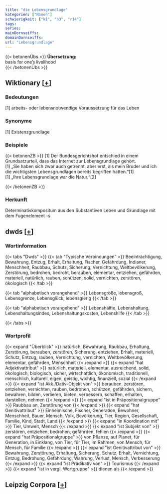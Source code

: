 ```yaml
---
title: "die Lebensgrundlage"
kategorien: ["Nomen"]
schwierigkeit: ["k1", "h3", "r14"]
tags:
series:
mainDornseiffs:
domainDornseiffs:
url: "Lebensgrundlage"
---
```


{{< betonenÜbs >}}
**Übersetzung:**  
basis for one’s livelihood  
{{< /betonenÜbs >}}

## Wiktionary [[+](https://de.wiktionary.org/wiki/Lebensgrundlage)]

### Bedeutungen
[1] arbeits- oder lebensnotwendige Voraussetzung für das Leben  

### Synonyme
[1] Existenzgrundlage  

### Beispiele
{{< betonenZB >}}
[1] Der Bundesgerichtshof entschied in einem Grundsatzurteil, dass das Internet zur Lebensgrundlage gehört.  
[1] „Sie haben sich zwar auch getrennt, aber erst, als mein Bruder und ich die wichtigsten Lebensgrundlagen bereits begriffen hatten.“[1]  
[1] „Ihre Lebensgrundlage war die Natur.“[2]  

{{< /betonenZB >}}
### Herkunft
Determinativkompositum aus den Substantiven Leben und Grundlage mit dem Fugenelement -s  



## dwds [[+](https://www.dwds.de/wb/Lebensgrundlage)]

### Wortinformation
{{< tabs "Dwds" >}}
{{< tab "Typische Verbindungen" >}}
Beeinträchtigung, Bewahrung, Entzug, Erhalt, Erhaltung, Fischer, Gefährdung, Indianer, Menschheit, Raubbau, Schutz, Sicherung, Vernichtung, Weltbevölkerung, Zerstörung, bedrohen, bedroht, berauben, elementar, entziehen, gefährden, materiell, natürlich, rauben, schützen, solid, vernichten, zerstören, ökologisch
{{< /tab >}}

{{< tab "alphabetisch vorangehend" >}}
Lebensgröße, lebensgroß, Lebensgrenze, Lebensglück, lebensgierig
{{< /tab >}}

{{< tab "alphabetisch vorangehend" >}}
Lebenshälfte, Lebenshaltung, Lebenshaltungsindex, Lebenshaltungskosten, Lebenshilfe
{{< /tab >}}

{{< /tabs >}}

### Wortprofil
{{< expand "Überblick" >}} natürlich, Bewahrung, Raubbau, Erhaltung, Zerstörung, berauben, zerstören, Sicherung, entziehen, Erhalt, materiell, Schutz, Entzug, rauben, Vernichtung, vernichten, Weltbevölkerung, elementar, gefährden, Menschheit {{< /expand >}}
{{< expand "hat Adjektivattribut" >}} natürlich, materiell, elementar, ausreichend, solid, ökologisch, biologisch, sicher, wirtschaftlich, ökonomisch, traditionell, menschlich, kulturell, eigen, geistig, wichtig, finanziell, sozial {{< /expand >}}
{{< expand "ist Akk./Dativ-Objekt von" >}} berauben, zerstören, entziehen, vernichten, rauben, bedrohen, schützen, gefährden, sichern, bewahren, bilden, verlieren, bieten, verbessern, schaffen, erhalten, darstellen, nehmen {{< /expand >}}
{{< expand "ist in Präpositionalgruppe" >}} Raubbau an, Zerstörung von {{< /expand >}}
{{< expand "hat Genitivattribut" >}} Einheimische, Fischer, Generation, Bewohner, Menschheit, Bauer, Mensch, Volk, Bevölkerung, Tier, Region, Gesellschaft, Familie, Kind, Stadt, Land {{< /expand >}}
{{< expand "in Koordination mit" >}} Tier, Umwelt, Mensch {{< /expand >}}
{{< expand "ist Subjekt von" >}} zerstören, entziehen, bedrohen, gefährden, fehlen {{< /expand >}}
{{< expand "hat Präpositionalgruppe" >}} von Pflanze, auf Planet, für Generation, in Einklang, von Tier, für Tier, im Rahmen, von Mensch, für Mensch, für Familie {{< /expand >}}
{{< expand "ist Genitivattribut von" >}} Bewahrung, Zerstörung, Erhaltung, Sicherung, Schutz, Erhalt, Vernichtung, Entzug, Bedrohung, Gefährdung, Wahrung, Verlust, Mensch, Verbesserung {{< /expand >}}
{{< expand "ist Prädikativ von" >}} Tourismus {{< /expand >}}
{{< expand "ist in vergl. Wortgruppe" >}} dienen als {{< /expand >}}

## Leipzig Corpora [[+](https://corpora.uni-leipzig.de/en/res?word=Lebensgrundlage&corpusId=deu_newscrawl-public_2018)]

